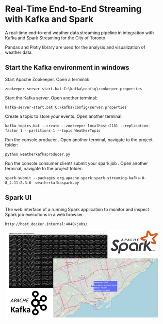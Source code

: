 # Real-Time End-to-End Streaming with Kafka and Spark
A real-time end-to-end weather data streaming pipeline in integration with Kafka and Spark Streaming for the City of Toronto. 

Pandas and Plotly library are used for the analysis and visualization of weather data.

## Start the Kafka environment in windows
Start Apache Zookeeper. Open a terminal:
```
zookeeper-server-start.bat C:\kafka\config\zookeeper.properties

```
Start the Kafka server. Open another terminal:
```
kafka-server-start.bat C:\kafka\config\server.properties

```
Create a topic to store your events. Open another terminal:
```
kafka-topics.bat --create --zookeeper localhost:2181 --replication-factor 1 --partitions 1 --topic WeatherTopic

```
Run the console producer . Open another terminal, navigate to the project folder:
```
python weatherkafkaproducer.py

```
Run the console consumer client/ submit your spark job . Open another terminal, navigate to the project folder:
```
spark-submit --packages org.apache.spark:spark-streaming-kafka-0-8_2.11:2.3.0  weatherkafkaspark.py

```
## Spark UI

The web interface of a running Spark application to monitor and inspect Spark job executions in a web browser.
```
http://host.docker.internal:4040/jobs/

```

![My Image](weather.png)

